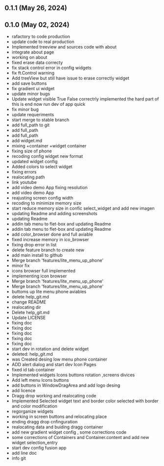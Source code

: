 ## 0.1.1 (May 26, 2024)


## 0.1.0 (May 02, 2024)
  - rafactory to code production
  - update code to real production
  - Implemented treeview and sources code with about
  - integrate about page
  - working on about
  - fixed erase data correcty
  - fix stack control error in config widgets
  - fix ft.Control warning
  - Add treeView but still have issue to erase correctly widget
  - add save buttons
  - fix gradient ui widget
  - update minor bugs
  - Update widget visible True False correctrly implemented the hard part of this is end now run dev of app quick
  - fix minor bug
  - update requeriments
  - start merge to stable branch
  - add full_path to git
  - add full_path
  - add full_path
  - add widget.md
  - mixing +container +widget container
  - fixing size of phone
  - recoding config widget new format
  - updated widget config
  - Added colors to select widget
  - fixing errors
  - realocating path
  - link youtube
  - add video demo App fixing resolution
  - add video demo App
  - reajusting screen config width
  - recoding to minimize memory size
  - start reduce memory size in confic select_widget and add new imagen
  - updating Readme and adding screenshots
  - updating Readme
  - addin tab menu to flet-box and updating Readme
  - addin tab menu to flet-box and updating Readme
  - add color_browser done and full aviable
  - fixed increase memory in ico_browser
  - fixing drop error in list
  - delete feature branch to create new
  - add main install to github
  - Merge branch 'features/lite_menu_up_phone'
  - minor fix
  - icons browser full implemented
  - implementing icon browser
  - Merge branch 'features/lite_menu_up_phone'
  - Merge branch 'features/lite_menu_up_phone'
  - buttoms up lite menu phone  aviables
  - delete help_git.md
  - change README
  - realocating dir
  - Delete help_git.md
  - Update LICENSE
  - fixing doc
  - fixing doc
  - fixing doc
  - fixing doc
  - fixing doc
  - start dev in rotation and delete widget
  - deleted:    help_git.md
  - was Created desing low menu phone container
  - ADD alert dialog and start dev Icon Pages
  - fixed id tab container
  - Implemented widgets Icons buttons rotation ,screens divices
  - Add left menu Icons buttons
  - add buttons in WindowDragArea and add logo desing
  - add licence
  - Dragg drop working and realocating code
  - Implemented Selected widget text and border color selected with border and color modification
  - regorganize widgets
  - working in screen buttons and relocating place
  - ending dragg drop cnfinguration
  - realocating data and buiding dragg container
  - add new gradient widget config , some corrections code
  - some corrections of Containers and Container.content and add new widget selection_entry
  - start dev config fusion app
  - add line doc
  - info git

